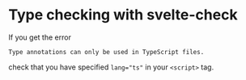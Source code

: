 # Type checking with svelte-check

If you get the error

```
Type annotations can only be used in TypeScript files.
```

check that you have specified `lang="ts"` in your `<script>` tag.
